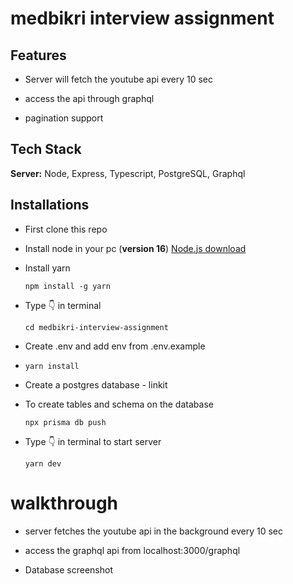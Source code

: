# medbikri interview assignment

## Features

-   Server will fetch the youtube api every 10 sec

-   access the api through graphql

-   pagination support

## Tech Stack

**Server:** Node, Express, Typescript, PostgreSQL, Graphql

## Installations

-   First clone this repo

-   Install node in your pc (**version 16**) [Node.js download](https://nodejs.org/)

-   Install yarn

    `npm install -g yarn`

-   Type 👇 in terminal

    `cd medbikri-interview-assignment`

-   Create .env and add env from .env.example

-   `yarn install`

-   Create a postgres database - linkit

-   To create tables and schema on the database

    `npx prisma db push`

-   Type 👇 in terminal to start server

    `yarn dev`

# walkthrough

-   server fetches the youtube api in the background every 10 sec

-   access the graphql api from localhost:3000/graphql

-   Database screenshot
